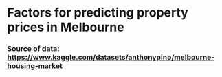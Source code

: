 # Factors for predicting property prices in Melbourne

### Source of data: https://www.kaggle.com/datasets/anthonypino/melbourne-housing-market
